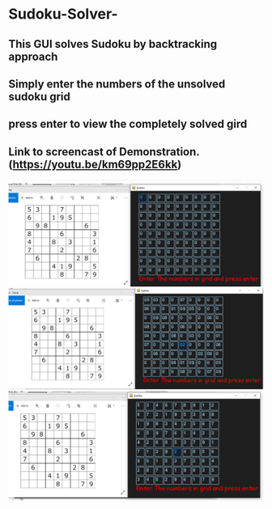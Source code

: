 # Sudoku-Solver-
## This GUI solves Sudoku by backtracking approach
## Simply enter the numbers of the unsolved sudoku grid 
## press enter to view the completely solved gird
## Link to screencast of Demonstration.(https://youtu.be/km69pp2E6kk)
![alt text](https://github.com/omrawal/Images/blob/master/SDK1.png?raw=true)
![alt text](https://github.com/omrawal/Images/blob/master/SDK2.png?raw=true)
![alt text](https://github.com/omrawal/Images/blob/master/SDK3.png?raw=true)
